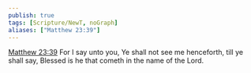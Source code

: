 ```yaml
---
publish: true
tags: [Scripture/NewT, noGraph]
aliases: ["Matthew 23:39"]
---
```

[Matthew 23:39](https://churchofjesuschrist.org/study/scriptures/nt/matt/23?lang=eng&id=p39#p39) For I say unto you, Ye shall not see me henceforth, till ye shall say, Blessed is he that cometh in the name of the Lord.




